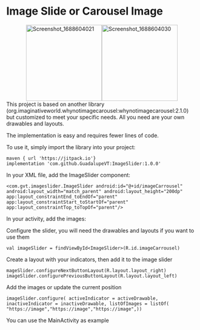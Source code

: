 # Image Slide or Carousel Image

<div style="display: flex; justify-content: center;">
  <img src="https://github.com/GuadalupeVT/ImageSlider/assets/44481900/29695f76-89d2-4bc9-8697-1b76707245d0" width="200" alt="Screenshot_1688604021">
  <img src="https://github.com/GuadalupeVT/ImageSlider/assets/44481900/fd8065dc-f701-48b7-8642-1ffbb62efc02" alt="Screenshot_1688604030" width="200">
</div>
This project is based on another library (org.imaginativeworld.whynotimagecarousel:whynotimagecarousel:2.1.0) but customized to meet your specific needs. All you need are your own drawables and layouts.

The implementation is easy and requires fewer lines of code.

To use it, simply import the library into your project:

```
maven { url 'https://jitpack.io'}
implementation 'com.github.GuadalupeVT:ImageSlider:1.0.0'
```

In your XML file, add the ImageSlider component:
```
<com.gvt.imageslider.ImageSlider android:id="@+id/imageCarrousel" android:layout_width="match_parent" android:layout_height="200dp" app:layout_constraintEnd_toEndOf="parent" app:layout_constraintStart_toStartOf="parent" app:layout_constraintTop_toTopOf="parent"/>
```

In your activity, add the images:

Configure the slider, you will need the drawables and layouts if you want to use them
```
val imageSlider = findViewById<ImageSlider>(R.id.imageCarrousel)
```

Create a layout with your indicators, then add it to the image slider
```
mageSlider.configureNextButtonLayout(R.layout.layout_right) imageSlider.configurePreviousButtonLayout(R.layout.layout_left)
```

Add the images or update the current position
```
imageSlider.configure( activeIndicator = activeDrawable, inactiveIndicator = inactiveDrawable, listOfImages = listOf( "https://image","https://image","https://image",))
```

You can use the MainActivity as example

